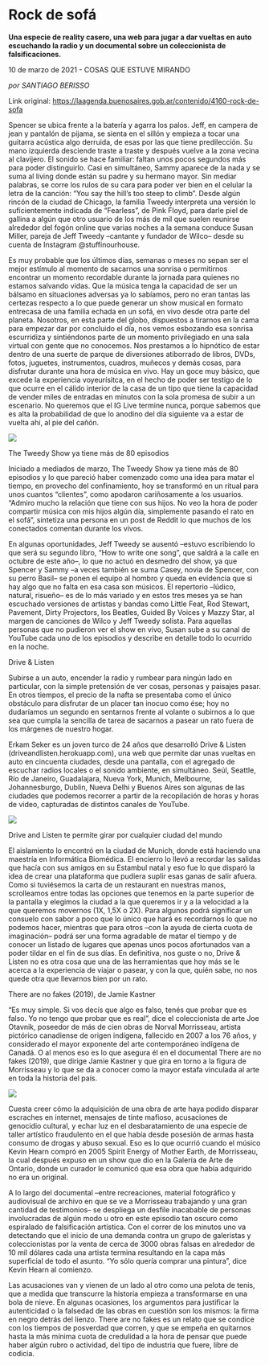 # Rock de sofá

**Una especie de reality casero, una web para jugar a dar vueltas en auto escuchando la radio y un documental sobre un coleccionista de falsificaciones.**

10 de marzo de 2021 - COSAS QUE ESTUVE MIRANDO

_por SANTIAGO BERISSO_

Link original: https://laagenda.buenosaires.gob.ar/contenido/4160-rock-de-sofa



Spencer se ubica frente a la batería y agarra los palos. Jeff, en campera de jean y pantalón de pijama, se sienta en el sillón y empieza a tocar una guitarra acústica algo derruida, de esas por las que tiene predilección. Su mano izquierda desciende traste a traste y después vuelve a la zona vecina al clavijero. El sonido se hace familiar: faltan unos pocos segundos más para poder distinguirlo. Casi en simultáneo, Sammy aparece de la nada y se suma al living donde están su padre y su hermano mayor. Sin mediar palabras, se corre los rulos de su cara para poder ver bien en el celular la letra de la canción: “You say the hill’s too steep to climb”. Desde algún rincón de la ciudad de Chicago, la familia Tweedy interpreta una versión lo suficientemente indicada de “Fearless”, de Pink Floyd, para darle piel de gallina a algún que otro usuario de los más de mil que suelen reunirse alrededor del fogón online que varias noches a la semana conduce Susan Miller, pareja de Jeff Tweedy –cantante y fundador de Wilco– desde su cuenta de Instagram @stuffinourhouse.




Es muy probable que los últimos días, semanas o meses no sepan ser el mejor estímulo al momento de sacarnos una sonrisa o permitirnos encontrar un momento recordable durante la jornada para quienes no estamos salvando vidas. Que la música tenga la capacidad de ser un bálsamo en situaciones adversas ya lo sabíamos, pero no eran tantas las certezas respecto a lo que puede generar un show musical en formato entrecasa de una familia echada en un sofá, en vivo desde otra parte del planeta. Nosotros, en esta parte del globo, dispuestos a tirarnos en la cama para empezar dar por concluido el día, nos vemos esbozando esa sonrisa escurridiza y sintiéndonos parte de un momento privilegiado en una sala virtual con gente que no conocemos. Nos prestamos a lo hipnótico de estar dentro de una suerte de parque de diversiones atiborrado de libros, DVDs, fotos, juguetes, instrumentos, cuadros, muñecos y demás cosas, para disfrutar durante una hora de música en vivo. Hay un goce muy básico, que excede la experiencia voyeurísitca, en el hecho de poder ser testigo de lo que ocurre en el cálido interior de la casa de un tipo que tiene la capacidad de vender miles de entradas en minutos con la sola promesa de subir a un escenario. No queremos que el IG Live termine nunca, porque sabemos que es alta la probabilidad de que lo anodino del día siguiente va a estar de vuelta ahí, al pie del cañón.




[![](https://img.youtube.com/vi/RUkxDIZeeDw/0.jpg)](https://www.youtube.com/watch?v=RUkxDIZeeDw)




The Tweedy Show ya tiene más de 80 episodios




Iniciado a mediados de marzo, The Tweedy Show ya tiene más de 80 episodios y lo que pareció haber comenzado como una idea para matar el tiempo, en provecho del confinamiento, hoy se transformó en un ritual para unos cuantos “clientes”, como apodaron cariñosamente a los usuarios. “Admiro mucho la relación que tiene con sus hijos. No veo la hora de poder compartir música con mis hijos algún día, simplemente pasando el rato en el sofá”, sintetiza una persona en un post de Reddit lo que muchos de los conectados comentan durante los vivos.




En algunas oportunidades, Jeff Tweedy se ausentó –estuvo escribiendo lo que será su segundo libro, “How to write one song”, que saldrá a la calle en octubre de este año–, lo que no actuó en desmedro del show, ya que Spencer y Sammy –a veces también se suma Casey, novia de Spencer, con su perro Basil– se ponen el equipo al hombro y queda en evidencia que si hay algo que no falta en esa casa son músicos. El repertorio –lúdico, natural, risueño– es de lo más variado y en estos tres meses ya se han escuchado versiones de artistas y bandas como Little Feat, Rod Stewart, Pavement, Dirty Projectors, los Beatles, Guided By Voices y Mazzy Star, al margen de canciones de Wilco y Jeff Tweedy solista. Para aquellas personas que no pudieron ver el show en vivo, Susan sube a su canal de YouTube cada uno de los episodios y describe en detalle todo lo ocurrido en la noche.




Drive & Listen




Subirse a un auto, encender la radio y rumbear para ningún lado en particular, con la simple pretensión de ver cosas, personas y paisajes pasar. En otros tiempos, el precio de la nafta se presentaba como el único obstáculo para disfrutar de un placer tan inocuo como ése; hoy no dudaríamos un segundo en sentarnos frente al volante o subirnos a lo que sea que cumpla la sencilla de tarea de sacarnos a pasear un rato fuera de los márgenes de nuestro hogar.




Erkam Seker es un joven turco de 24 años que desarrolló Drive & Listen (driveandlisten.herokuapp.com), una web que permite dar unas vueltas en auto en cincuenta ciudades, desde una pantalla, con el agregado de escuchar radios locales o el sonido ambiente, en simultáneo. Seúl, Seattle, Río de Janeiro, Guadalajara, Nueva York, Munich, Melbourne, Johannesburgo, Dublin, Nueva Delhi y Buenos Aires son algunas de las ciudades que podemos recorrer a partir de la recopilación de horas y horas de video, capturadas de distintos canales de YouTube.




![](https://cdn.flowlikemusic.com/files/images/38609/a8af120b-402f-4f4e-a52c-6f110faca92b.jpg)




Drive and Listen te permite girar por cualquier ciudad del mundo




El aislamiento lo encontró en la ciudad de Munich, donde está haciendo una maestría en Informática Biomédica. El encierro lo llevó a recordar las salidas que hacía con sus amigos en su Estambul natal y eso fue lo que disparó la idea de crear una plataforma que pudiera suplir esas ganas de salir afuera. Como si tuviésemos la carta de un restaurant en nuestras manos, scrolleamos entre todas las opciones que tenemos en la parte superior de la pantalla y elegimos la ciudad a la que queremos ir y a la velocidad a la que queremos movernos (1X, 1,5X o 2X). Para algunos podrá significar un consuelo con sabor a poco que lo único que hará es recordarnos lo que no podemos hacer, mientras que para otros –con la ayuda de cierta cuota de imaginación– podrá ser una forma agradable de matar el tiempo y de conocer un listado de lugares que apenas unos pocos afortunados van a poder tildar en el fin de sus días. En definitiva, nos guste o no, Drive & Listen no es otra cosa que una de las herramientas que hoy más se le acerca a la experiencia de viajar o pasear, y con la que, quién sabe, no nos quede otra que llevarnos bien por un rato.




There are no fakes (2019), de Jamie Kastner




“Es muy simple. Si vos decís que algo es falso, tenés que probar que es falso. Yo no tengo que probar que es real”, dice el coleccionista de arte Joe Otavnik, poseedor de más de cien obras de Norval Morrisseau, artista pictórico canadiense de origen indígena, fallecido en 2007 a los 76 años, y considerado el mayor exponente del arte contemporáneo indígena de Canadá. O al menos eso es lo que asegura él en el documental There are no fakes (2019), que dirige Jamie Kastner y que gira en torno a la figura de Morrisseau y lo que se da a conocer como la mayor estafa vinculada al arte en toda la historia del país.




![](https://cdn.flowlikemusic.com/files/images/38610/1cb47f24-474d-46f1-b954-9230698d4cf6.jpg)




Cuesta creer cómo la adquisición de una obra de arte haya podido disparar escraches en internet, mensajes de tinte mafioso, acusaciones de genocidio cultural, y echar luz en el desbaratamiento de una especie de taller artístico fraudulento en el que había desde posesión de armas hasta consumo de drogas y abuso sexual. Eso es lo que ocurrió cuando el músico Kevin Hearn compró en 2005 Spirit Energy of Mother Earth, de Morrisseau, la cual después expuso en un show que dio en la Galería de Arte de Ontario, donde un curador le comunicó que esa obra que había adquirido no era un original.




A lo largo del documental –entre recreaciones, material fotográfico y audiovisual de archivo en que se ve a Morrisseau trabajando y una gran cantidad de testimonios– se despliega un desfile inacabable de personas involucradas de algún modo u otro en este episodio tan oscuro como espiralado de falsificación artística. Con el correr de los minutos uno va detectando que el inicio de una demanda contra un grupo de galeristas y coleccionistas por la venta de cerca de 3000 obras falsas en alrededor de 10 mil dólares cada una artista termina resultando en la capa más superficial de todo el asunto. “Yo sólo quería comprar una pintura”, dice Kevin Hearn al comienzo.




Las acusaciones van y vienen de un lado al otro como una pelota de tenis, que a medida que transcurre la historia empieza a transformarse en una bola de nieve. En algunas ocasiones, los argumentos para justificar la autenticidad o la falsedad de las obras en cuestión son los mismos: la firma en negro detrás del lienzo. There are no fakes es un relato que se condice con los tiempos de posverdad que corren, y que se empeña en quitarnos hasta la más mínima cuota de credulidad a la hora de pensar que puede haber algún rubro o actividad, del tipo de industria que fuere, libre de codicia.



